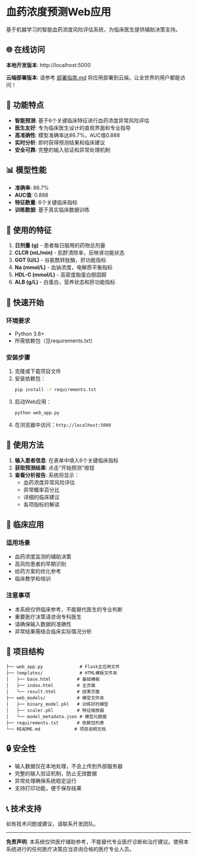 # 血药浓度预测Web应用

基于机器学习的智能血药浓度风险评估系统，为临床医生提供辅助决策支持。

## 🌐 在线访问

**本地开发版本**: http://localhost:5000

**云端部署版本**: 请参考 [部署指南.md](部署指南.md) 将应用部署到云端，让全世界的用户都能访问！

## 🎯 功能特点

- **智能预测**: 基于6个关键临床特征进行血药浓度异常风险评估
- **医生友好**: 专为临床医生设计的直观界面和专业指导
- **高准确性**: 模型准确率达86.7%，AUC值0.888
- **实时分析**: 即时获得预测结果和临床建议
- **安全可靠**: 完整的输入验证和异常处理机制

## 📊 模型性能

- **准确率**: 86.7%
- **AUC值**: 0.888
- **特征数量**: 6个关键临床指标
- **训练数据**: 基于真实临床数据训练

## 🔧 使用的特征

1. **日剂量 (g)** - 患者每日服用的药物总剂量
2. **CLCR (mL/min)** - 肌酐清除率，反映肾功能状态
3. **GGT (U/L)** - 谷氨酰转肽酶，肝功能指标
4. **Na (mmol/L)** - 血钠浓度，电解质平衡指标
5. **HDL-C (mmol/L)** - 高密度脂蛋白胆固醇
6. **ALB (g/L)** - 白蛋白，营养状态和肝功能指标

## 🚀 快速开始

### 环境要求

- Python 3.8+
- 所需依赖包（见requirements.txt）

### 安装步骤

1. 克隆或下载项目文件
2. 安装依赖包：
   ```bash
   pip install -r requirements.txt
   ```
3. 启动Web应用：
   ```bash
   python web_app.py
   ```
4. 在浏览器中访问：`http://localhost:5000`

## 📱 使用方法

1. **输入患者信息**: 在表单中填入6个关键临床指标
2. **获取预测结果**: 点击"开始预测"按钮
3. **查看分析报告**: 系统将显示：
   - 血药浓度异常风险评估
   - 异常概率百分比
   - 详细的临床建议
   - 各项指标的解读

## 🏥 临床应用

### 适用场景
- 血药浓度监测的辅助决策
- 高风险患者的早期识别
- 给药方案的优化参考
- 临床教学和培训

### 注意事项
- 本系统仅供临床参考，不能替代医生的专业判断
- 重要医疗决策请咨询专科医生
- 请确保输入数据的准确性
- 异常结果需结合临床实际情况分析

## 📁 项目结构

```
├── web_app.py              # Flask主应用文件
├── templates/              # HTML模板文件夹
│   ├── base.html          # 基础模板
│   ├── index.html         # 主页面
│   └── result.html        # 结果页面
├── web_models/            # 模型文件夹
│   ├── binary_model.pkl   # 训练好的模型
│   ├── scaler.pkl         # 特征缩放器
│   └── model_metadata.json # 模型元数据
├── requirements.txt       # 依赖包列表
└── README.md             # 项目说明文档
```

## 🔒 安全性

- 输入数据仅在本地处理，不会上传到外部服务器
- 完整的输入验证机制，防止无效数据
- 异常处理确保系统稳定运行
- 支持打印功能，便于保存结果

## 📞 技术支持

如有技术问题或建议，请联系开发团队。

---

**免责声明**: 本系统仅供医疗辅助参考，不能替代专业医疗诊断和治疗建议。使用本系统进行的任何医疗决策应当咨询合格的医疗专业人员。